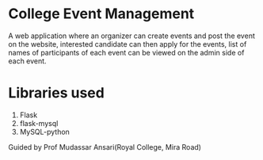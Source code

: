 # College Event Management
A web application where an organizer can create events and post the event on the website, interested candidate can then apply for the events, list of names of participants of each event can be viewed on the admin side of each event.
# Libraries used
1. Flask
2. flask-mysql
3. MySQL-python

Guided by Prof Mudassar Ansari(Royal College, Mira Road)
